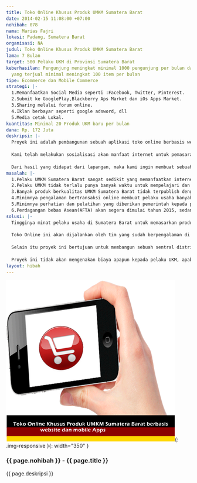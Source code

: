 ```yaml
---
title: Toko Online Khusus Produk UMKM Sumatera Barat
date: 2014-02-15 11:08:00 +07:00
nohibah: 078
nama: Marias Fajri
lokasi: Padang, Sumatera Barat
organisasi: NA
judul: Toko Online Khusus Produk UMKM Sumatera Barat
lama: 7 Bulan
target: 500 Pelaku UKM di Provinsi Sumatera Barat
keberhasilan: Pengunjung meningkat minimal 1000 pengunjung per bulan dan produk UKM
  yang terjual minimal meningkat 100 item per bulan
tipe: Ecommerce dan Mobile Commerce
strategi: |-
  1.Memanfaatkan Social Media seperti :Facebook, Twitter, Pinterest.
  2.Submit ke GooglePlay,Blackberry Aps Market dan iOs Apps Market.
  3.Sharing melalui forum online.
  4.Iklan berbayar seperti google adsword, dll
  5.Media cetak Lokal.
kuantitas: Minimal 20 Produk UKM baru per bulan
dana: Rp. 172 Juta
deskripsi: |-
  Proyek ini adalah pembangunan sebuah aplikasi toko online berbasis website yang bisa di akses pengunjung melalui PC/Laptop dan Mobile Store agar bisa diakses menggunakan Smartphone dengan tampilan yang menarik.

  Kami telah melakukan sosialisasi akan manfaat internet untuk pemasaran produk dibeberapa kabupaten di Provinsi Sumatera Barat, dari 30 orang pelaku usaha yang telah kami berikan sosialisasi tahap awal sangat tertarik mempromosikan produk dimedia Online akan tetapi mereka tidak mempunyai kemampuan untuk itu ditambah dengan minimnya waktu yang dimiliki untuk mempelajari cara kerja promosi di media online membuat pelaku UKM ini terpaksa mengurungkan niatnya

  Dari hasil yang didapat dari lapangan, maka kami ingin membuat sebuah website toko online khusus untuk memasarkan produk berkualitas dari UKM Provinsi Sumatera Barat, Toko Online ini dirancang menggunakan teknologi terbaru sehingga mudah diakses dengan smartphone dan dikelola oleh tim yang berkualitas dan berpengalaman dibidang ini. Kami juga akan membangun sentral distribusi khusus untuk produk UKM dari Sumatera Barat.
masalah: |-
  1.Pelaku UMKM Sumatera Barat sangat sedikit yang memanfaatkan internet dan aplikasi Mobile.
  2.Pelaku UMKM tidak terlalu punya banyak waktu untuk mempelajari dan memanfaatkan online marketing.
  3.Banyak produk berkualitas UMKM Sumatera Barat tidak terpublish dengan baik.
  4.Minimnya pengalaman bertransaksi online membuat pelaku usaha banyak yang ragu-ragu menjual barang melalui media online
  5.Minimnya perhatian dan pelatihan yang diberikan pemerintah kepada pelaku usaha tentang pemasaran melalui media online dan aplikasi mobile.
  6.Perdagangan bebas Asean(AFTA) akan segera dimulai tahun 2015, sedangkan pelau UKM belum mempunyai persiapan apa-apa, khususnya pemasaran media online
solusi: |-
  Tingginya minat pelaku usaha di Sumatera Barat untuk memasarkan produk di media online namun terkendala oleh berbagai hal, maka kami akan membangun sebuah toko online dan aplikasi mobile yang bisa berjalan di smartphone Android,Blackberry dan iOS.

  Toko Online ini akan dijalankan oleh tim yang sudah berpengalaman di bidang ecommerce dan aplikasi mobile.

  Selain itu proyek ini bertujuan untuk membangun sebuah sentral distribusi,semua produk UKM akan dikumpulkan dan pengiriman produk pesanan konsumen akan langsung dikirim dari sentral distribusi ini.

  Proyek ini tidak akan mengenakan biaya apapun kepada pelaku UKM, apabila proyek ini berjalan lancar di Sumatera Barat,maka proyek serupa akan bisa dilaksanakan di Provinsi lainnya di pulau Sumatera dan Indonesia secara umunya.
layout: hibah
---
```


![078](/static/img/hibahcms/078.png){: .img-responsive }{: width="350" }

### {{ page.nohibah }} - {{ page.title }}

{{ page.deskripsi }}
